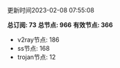 更新时间2023-02-08 07:55:08

**总订阅: 73**
**总节点: 966**
**有效节点: 366**
- v2ray节点: 186
- ss节点: 168
- trojan节点: 12
